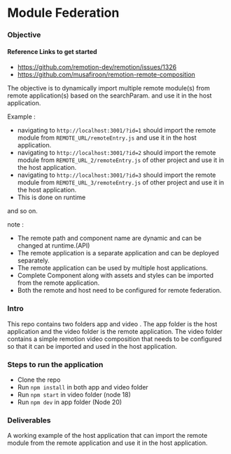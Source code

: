 # Module Federation

### Objective

#### Reference Links to get started

- https://github.com/remotion-dev/remotion/issues/1326
- https://github.com/musafiroon/remotion-remote-composition

The objective is to dynamically import multiple remote module(s) from remote application(s) based on the searchParam. and use it in the host application.

Example :

- navigating to `http://localhost:3001/?id=1` should import the remote module from `REMOTE_URL/remoteEntry.js` and use it in the host application.
- navigating to `http://localhost:3001/?id=2` should import the remote module from `REMOTE_URL_2/remoteEntry.js` of other project and use it in the host application.
- navigating to `http://localhost:3001/?id=3` should import the remote module from `REMOTE_URL_3/remoteEntry.js` of other project and use it in the host application.
- This is done on runtime

and so on.

note :

- The remote path and component name are dynamic and can be changed at runtime.(API)
- The remote application is a separate application and can be deployed separately.
- The remote application can be used by multiple host applications.
- Complete Component along with assets and styles can be imported from the remote application.
- Both the remote and host need to be configured for remote federation.

### Intro

This repo contains two folders app and video .
The app folder is the host application and the video folder is the remote application.
The video folder contains a simple remotion video composition that needs to be configured so that it can be imported and used in the host application.

### Steps to run the application

- Clone the repo
- Run `npm install` in both app and video folder
- Run `npm start` in video folder (node 18)
- Run `npm dev` in app folder (Node 20)

### Deliverables

A working example of the host application that can import the remote module from the remote application and use it in the host application.
